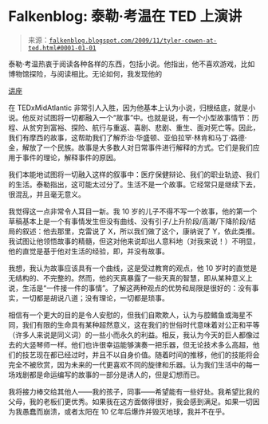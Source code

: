 <!--yml

category: 未分类

date: 2024-05-12 21:43:32

-->

# Falkenblog: 泰勒·考温在 TED 上演讲

> 来源：[`falkenblog.blogspot.com/2009/11/tyler-cowen-at-ted.html#0001-01-01`](http://falkenblog.blogspot.com/2009/11/tyler-cowen-at-ted.html#0001-01-01)

泰勒·考温热衷于阅读各种各样的东西，包括小说。他指出，他不喜欢游戏，比如博物馆探险，与阅读相比。无论如何，我发现他的

[讲座](http://tedxmidatlantic.com/live/#TylerCowen)

在 TEDxMidAtlantic 非常引人入胜，因为他基本上认为小说，归根结底，就是小说。他反对试图将一切都融入一个“故事”中。也就是说，有一个小型故事情节：历程、从贫穷到富裕、探险、航行与重返、喜剧、悲剧、重生、面对死亡等。因此，我们有摩西的故事，这帮助我们了解乔治·华盛顿、亚伯拉罕·林肯和马丁·路德·金，解放了一个民族。故事是大多数人对日常事件进行解释的方式。它们是我们应用于事件的理论，解释事件的原因。

我们本能地试图将一切融入这样的叙事中：医疗保健辩论、我们的职业轨迹、我们的生活。泰勒指出，这可能太过分了。生活不是一个故事。它经常只是继续下去，很混乱，并且毫无意义。

我觉得这一点非常令人耳目一新。我 10 岁的儿子不得不写一个故事，他的第一个草稿基本上是一个有事情发生但没有曲线、没有引子/上升阶段/高潮/下降阶段/结局的叙述：他去那里，克雷说了 X，所以我们做了这个，康纳说了 Y，依此类推。我试图让他领悟故事的精髓，但这对他来说却出人意料地（对我来说！）不明显，他的直觉是基于他对生活的经验，即，并没有故事。

我想，我认为故事应该具有一个曲线，这是受过教育的观点，他 10 岁时的直觉是无结构的、不完整的。然而，他的天真暴露了一些天真的智慧，即从某种意义上说，生活是“一件接一件的事情”。了解这两种观点的优势和局限是很好的：没有事实，一切都是胡说八道；没有理论，一切都是琐事。

相信有一个更大的目的是令人安慰的，但我们自欺欺人，认为与腔鳍鱼或海星不同，我们有限的生命具有某种超然意义，这在我们的世俗时代意味着对公正和平等（许多人来说是同义词）的一些小而永久的利益。相反，我认为今天的巨人都像过去的大竖琴师一样。他们也许很幸运能够演奏一把乐器，但无论技术多么高超，他们的技艺现在都已经过时，并且不以自身价值。随着时间的推移，他们的技能将会完全不被欣赏，因为未来的一代更喜欢不同的旋律和乐器。认为我们生活中的每一场戏剧都是命运编写的故事的一部分是诱人的，但是幻想而已。

我将接力棒交给其他人——我的孩子，同事——希望能有一些好处。我希望比我的父母，我的老板们更优秀。如果我在这方面做得很好，我会感到满足。如果一切因为我愚蠢而崩溃，或者太阳在 10 亿年后爆炸并毁灭地球，我并不在乎。
